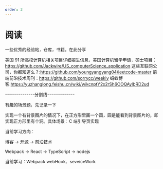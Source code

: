 ```yaml
---
order: 3
---
```


# 阅读

一些优秀的经验帖，仓库，书籍。在此分享

美国 91 所高校计算机相关项目详细招生信息，美国计算机留学申请，硕士项目：https://github.com/Jackwire/US_computerScience_application 这些互联网公司，你都知道么？:https://github.com/youngyangyang04/leetcode-master 前端前沿技术周刊：https://github.com/sorrycc/weekly 蚂蚁博客:https://yuzhanglong.feishu.cn/wiki/wikcnptY2x2rSh6OOQAylbRD2ud

---------------分割线--------------

有趣的场景题，先记录一下

实现一个有背景图片的情况下，在正方形里画一个圆，圆是能看到背景图片的，即实现正方形里有个洞。具体场景：C 端引导页实现

当前学习方向：

博客 -> 开源 -> 前沿技术

Webpack -> React -> TypeScript -> nodejs

当前学习：Webpack
webHook、seveiceWork